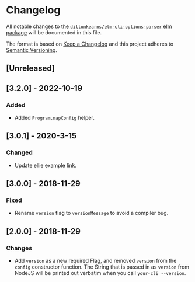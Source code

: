# Changelog

All notable changes to
[the `dillonkearns/elm-cli-options-parser` elm package](https://github.com/dillonkearns/elm-cli-options-parser)
will be documented in this file.

The format is based on [Keep a Changelog](http://keepachangelog.com/en/1.0.0/)
and this project adheres to [Semantic Versioning](http://semver.org/spec/v2.0.0.html).

## [Unreleased]

## [3.2.0] - 2022-10-19

### Added

- Added `Program.mapConfig` helper.

## [3.0.1] - 2020-3-15

### Changed

- Update ellie example link.

## [3.0.0] - 2018-11-29

### Fixed

- Rename `version` flag to `versionMessage` to avoid a compiler bug.

## [2.0.0] - 2018-11-29

### Changes

- Add `version` as a new required Flag, and removed `version` from the `config`
  constructor function. The String that is passed in as `version` from NodeJS
  will be printed out verbatim when you call `your-cli --version`.
